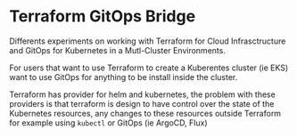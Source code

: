 # Terraform GitOps Bridge

Differents experiments on working with Terraform for Cloud Infrasctructure and GitOps for Kubernetes in a Mutl-Cluster Environments.

For users that want to use Terraform to create a Kuberentes cluster (ie EKS) want to use GitOps for anything to be install inside the cluster.

Terraform has provider for helm and kubernetes, the problem with these providers is that terraform is design to have control over the state
of the Kubernetes resources, any changes to these resources outside Terraform for example using `kubectl` or GitOps (ie ArgoCD, Flux)

